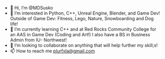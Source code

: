 - 👋 Hi, I’m @MDSusko
- 👀 I’m interested in Python, C++, Unreal Engine, Blender, and Game Dev! Outside of Game Dev: Fitness, Lego, Nature, Snowboarding and Dog life!
- 🌱 I’m currently learning C++ and at Red Rocks Community College for an AAS in Game Dev (Coding and Art!) I also have a BS in Business Admin from IU- Northwest!
- 💞️ I’m looking to collaborate on anything that will help further my skill;s! 
- 📫 How to reach me plurfxla@gmail.com

<!---
MDSusko/MDSusko is a ✨ special ✨ repository because its `README.md` (this file) appears on your GitHub profile.
You can click the Preview link to take a look at your changes.
--->

